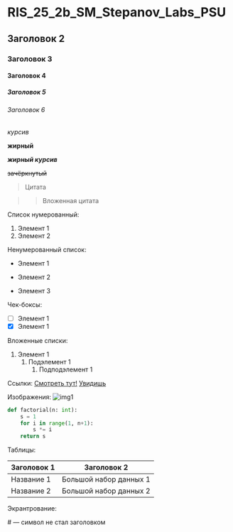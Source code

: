 # RIS_25_2b_SM_Stepanov_Labs_PSU

## Заголовок 2

### Заголовок 3

#### Заголовок 4

##### Заголовок 5

###### Заголовок 6

*курсив*

**жирный**

***жирный курсив***

~~зачёркнутый~~

> Цитата

>> Вложенная цитата

Список нумерованный: 
1. Элемент 1
2. Элемент 2

Ненумерованный список:
- Элемент 1
* Элемент 2
+ Элемент 3

Чек-боксы: 
- [ ] Элемент 1
- [x] Элемент 1

Вложенные списки: 
1. Элемент 1
    1. Подэлемент 1
       1. Подподэлемент 1


Ссылки: 
[Смотреть тут!](https://www.google.com/search?gs_ssp=eJzj4tTP1TcwNDI2KzBg9JK-sP3C1gt7L-y7sFfhYu-F3UDOzouNF3Zd2HFhJwB4DxaZ&q=%D0%B7%D0%B5%D0%BD%D0%BE%D0%BD+%D1%8D%D0%BB%D0%B5%D0%B9%D1%81%D0%BA%D0%B8%D0%B9&oq=%D0%B7%D0%B5%D0%BD%D0%BE%D0%BD+%D1%8D%D0%BB&gs_lcrp=EgZjaHJvbWUqBwgBEC4YgAQyBggAEEUYOTIHCAEQLhiABDIHCAIQABiABDIHCAMQABiABDIHCAQQABiABDIICAUQABgWGB4yCAgGEAAYFhgeMggIBxAAGBYYHjIICAgQABgWGB4yCAgJEAAYFhgeMggIChAAGBYYHjIICAsQABgWGB4yCAgMEAAYFhgeMggIDRAAGBYYHtIBCDIzMzJqMGo3qAISsAIB8QXCQF0ERUE33Q&client=ms-android-oppo-rvo3&sourceid=chrome-mobile&ie=UTF-8"Подсказка")
[Увидишь][demos]

Изображения: 
![img1](https://static.tildacdn.com/tild3365-6339-4936-b461-393235656465/1.jpg "Вероятность появления цифр в первой позиции числа")

```python
def factorial(n: int):
    s = 1
    for i in range(1, n+1):
        s *= i
    return s
```

Таблицы:

| Заголовок 1 | Заголовок 2 |
| :----------- | :-----------: |
| Название 1 | Большой набор данных 1 |
| Название 2 | Большой набор данных 2 |


Экрантрование:

\# — символ не стал заголовком



[demos]:https://www.google.com/search?gs_ssp=eJzj4tTP1TcwNDI2KzBg9JK-sP3C1gt7L-y7sFfhYu-F3UDOzouNF3Zd2HFhJwB4DxaZ&q=%D0%B7%D0%B5%D0%BD%D0%BE%D0%BD+%D1%8D%D0%BB%D0%B5%D0%B9%D1%81%D0%BA%D0%B8%D0%B9&oq=%D0%B7%D0%B5%D0%BD%D0%BE%D0%BD+%D1%8D%D0%BB&gs_lcrp=EgZjaHJvbWUqBwgBEC4YgAQyBggAEEUYOTIHCAEQLhiABDIHCAIQABiABDIHCAMQABiABDIHCAQQABiABDIICAUQABgWGB4yCAgGEAAYFhgeMggIBxAAGBYYHjIICAgQABgWGB4yCAgJEAAYFhgeMggIChAAGBYYHjIICAsQABgWGB4yCAgMEAAYFhgeMggIDRAAGBYYHtIBCDIzMzJqMGo3qAISsAIB8QXCQF0ERUE33Q&client=ms-android-oppo-rvo3&sourceid=chrome-mobile&ie=UTF-8"Коммеотарий"
